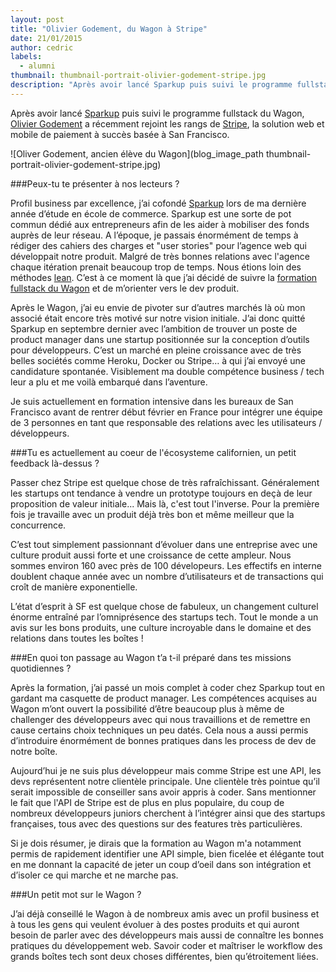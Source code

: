 ```yaml
---
layout: post
title: "Olivier Godement, du Wagon à Stripe"
date: 21/01/2015
author: cedric
labels:
  - alumni
thumbnail: thumbnail-portrait-olivier-godement-stripe.jpg
description: "Après avoir lancé Sparkup puis suivi le programme fullstack du Wagon, Olivier Godement a récemment rejoint les rangs de Stripe, la solution web et mobile de paiement à succès basée à San Francisco."
---
```


Après avoir lancé [Sparkup](http://www.sparkup.fr/) puis suivi le programme fullstack du Wagon, [Olivier Godement](https://twitter.com/oliviergodement) a récemment rejoint les rangs de [Stripe](https://stripe.com/), la solution web et mobile de paiement à succès basée à San Francisco.

![Oliver Godement, ancien élève du Wagon](blog_image_path thumbnail-portrait-olivier-godement-stripe.jpg)

###Peux-tu te présenter à nos lecteurs ?

Profil business par excellence, j’ai cofondé [Sparkup](http://www.sparkup.fr/) lors de ma dernière année d’étude en école de commerce. Sparkup est une sorte de pot commun dédié aux entrepreneurs afin de les aider à mobiliser des fonds auprès de leur réseau. A l’époque, je passais énormément de temps à rédiger des cahiers des charges et "user stories" pour l’agence web qui développait notre produit. Malgré de très bonnes relations avec l'agence chaque itération prenait beaucoup trop de temps. Nous étions loin des méthodes [lean](http://www.lewagon.org/blog/debuter-big-data-lean-enterprise). C’est à ce moment là que j’ai décidé de suivre la [formation fullstack du Wagon](http://www.lewagon.org/programme) et de m’orienter vers le dev produit.

Après le Wagon, j’ai eu envie de pivoter sur d’autres marchés là où mon associé était encore très motivé sur notre vision initiale. J’ai donc quitté Sparkup en septembre dernier avec l’ambition de trouver un poste de product manager dans une startup positionnée sur la conception d’outils pour développeurs. C’est un marché en pleine croissance avec de très belles sociétés comme Heroku, Docker ou Stripe… à qui j’ai envoyé une candidature spontanée. Visiblement ma double compétence business / tech leur a plu et me voilà embarqué dans l’aventure.

Je suis actuellement en formation intensive dans les bureaux de San Francisco avant de rentrer début février en France pour intégrer une équipe de 3 personnes en tant que responsable des relations avec les utilisateurs / développeurs.

###Tu es actuellement au coeur de l'écosysteme californien, un petit feedback là-dessus ?

Passer chez Stripe est quelque chose de très rafraîchissant. Généralement les startups ont tendance à vendre un prototype toujours en deçà de leur proposition de valeur initiale... Mais là, c'est tout l'inverse. Pour la première fois je travaille avec un produit déjà très bon et même meilleur que la concurrence.

C’est tout simplement passionnant d’évoluer dans une entreprise avec une culture produit aussi forte et une croissance de cette ampleur. Nous sommes environ 160 avec près de 100 dévelopeurs. Les effectifs en interne doublent chaque année avec un nombre d’utilisateurs et de transactions qui croît de manière exponentielle.

L’état d’esprit à SF est quelque chose de fabuleux, un changement culturel énorme entraîné par l’omniprésence des startups tech. Tout le monde a un avis sur les bons produits, une culture incroyable dans le domaine et des relations dans toutes les boîtes !

###En quoi ton passage au Wagon t’a t-il préparé dans tes missions quotidiennes ?

Après la formation, j’ai passé un mois complet à coder chez Sparkup tout en gardant ma casquette de product manager. Les compétences acquises au Wagon m’ont ouvert la possibilité d’être beaucoup plus à même de challenger des développeurs avec qui nous travaillions et de remettre en cause certains choix techniques un peu datés. Cela nous a aussi permis d’introduire énormément de bonnes pratiques dans les process de dev de notre boîte.

Aujourd’hui je ne suis plus développeur mais comme Stripe est une API, les devs représentent notre clientèle principale. Une clientèle très pointue qu’il serait impossible de conseiller sans avoir appris à coder. Sans mentionner le fait que l'API de Stripe est de plus en plus populaire, du coup de nombreux développeurs juniors cherchent à l’intégrer ainsi que des startups françaises, tous avec des questions sur des features très particulières.

Si je dois résumer, je dirais que la formation au Wagon m'a notamment permis de rapidement identifier une API simple, bien ficelée et élégante tout en me donnant la capacité de jeter un coup d’oeil dans son intégration et d’isoler ce qui marche et ne marche pas.

###Un petit mot sur le Wagon ?

J’ai déjà conseillé le Wagon à de nombreux amis avec un profil business et à tous les gens qui veulent évoluer à des postes produits et qui auront besoin de parler avec des développeurs mais aussi de connaître les bonnes pratiques du développement web. Savoir coder et maîtriser le workflow des grands boîtes tech sont deux choses différentes, bien qu’étroitement liées.

